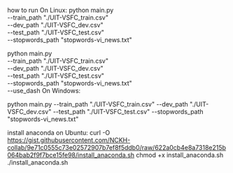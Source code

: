 how to run
On Linux:
python main.py \
 --train_path "./UIT-VSFC_train.csv" \
 --dev_path "./UIT-VSFC_dev.csv" \
 --test_path "./UIT-VSFC_test.csv" \
 --stopwords_path "stopwords-vi_news.txt"

python main.py \
 --train_path "./UIT-VSFC_train.csv" \
 --dev_path "./UIT-VSFC_dev.csv" \
 --test_path "./UIT-VSFC_test.csv" \
 --stopwords_path "stopwords-vi_news.txt"\
 --use_dash
On Windows:

python main.py --train_path "./UIT-VSFC_train.csv" --dev_path "./UIT-VSFC_dev.csv" --test_path "./UIT-VSFC_test.csv" --stopwords_path "stopwords-vi_news.txt"

install anaconda on Ubuntu:
curl -O https://gist.githubusercontent.com/NCKH-collab/9e71c0555c73e02572907b7ef8f5ddb0/raw/622a0cb4e8a7318e215b064bab2f9f7bce15fe98/install_anaconda.sh
chmod +x install_anaconda.sh
./install_anaconda.sh

